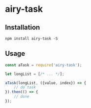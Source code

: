 # airy-task

## Installation

```
npm install airy-task -S
```

## Usage

```javascript
const aTask = require('airy-task');

let longList = [/* ... */];

aTask(longList, ({value, index}) => {
    // do task
}).then(() => {
    // done
});
```

